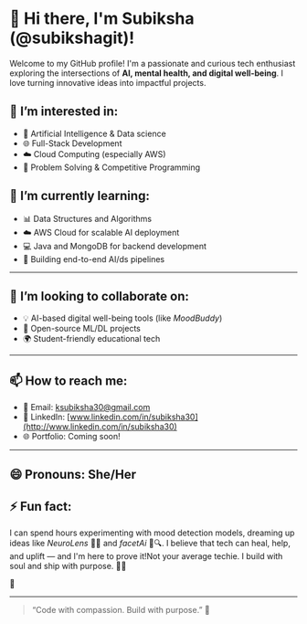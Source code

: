 # 👋 Hi there, I'm Subiksha (@subikshagit)!

Welcome to my GitHub profile! I'm a passionate and curious tech enthusiast exploring the intersections of **AI, mental health, and digital well-being**. I love turning innovative ideas into impactful projects.



## 👀 I’m interested in:

* 🧠 Artificial Intelligence & Data science
* 🌐 Full-Stack Development
* ☁️ Cloud Computing (especially AWS)
* 🧩 Problem Solving & Competitive Programming



## 🌱 I’m currently learning:

* 📊 Data Structures and Algorithms
* ☁️ AWS Cloud for scalable AI deployment
* 💻 Java and MongoDB for backend development
* 🧪 Building end-to-end AI/ds pipelines

---

## 💞️ I’m looking to collaborate on:

* 💡 AI-based digital well-being tools (like *MoodBuddy*)
* 🧩 Open-source ML/DL projects
* 🌍 Student-friendly educational tech

---

## 📫 How to reach me:

* 📧 Email: [ksubiksha30@gmail.com](mailto:ksubiksha30@gmail.com)
* 💼 LinkedIn: [www.linkedin.com/in/subiksha30](http://www.linkedin.com/in/subiksha30)
* 🌐 Portfolio: Coming soon!

---

## 😄 Pronouns: She/Her

## ⚡ Fun fact:

I can spend hours experimenting with mood detection models, dreaming up ideas like *NeuroLens* 🧠✨ and *facetAi* 📸🔍. I believe that tech can heal, help, and uplift — and I'm here to prove it!Not your average techie. I build with soul and ship with purpose. 💯💖

 💪

---

> “Code with compassion. Build with purpose.” 💙
